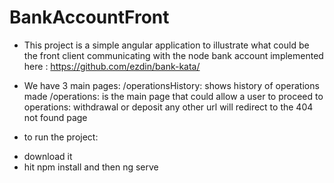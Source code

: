 # BankAccountFront


* This project is a simple angular application to illustrate what could be the front client communicating with the node bank account implemented here : https://github.com/ezdin/bank-kata/

* We have 3 main pages:
/operationsHistory: shows history of operations made
/operations: is the main page that could allow a user to proceed to operations: withdrawal or deposit
any other url will redirect to the 404 not found page

* to run the project:
- download it
- hit npm install and then ng serve